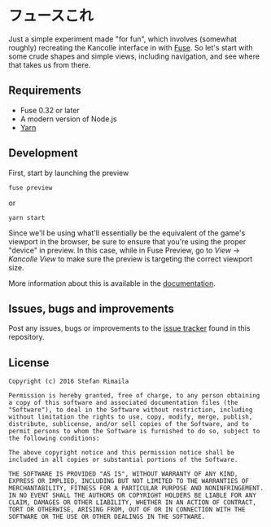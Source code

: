 
# フュースこれ

Just a simple experiment made "for fun", which involves (somewhat roughly) recreating the Kancolle interface in with [Fuse](https://www.fusetools.com). So let's start with some crude shapes and simple views, including navigation, and see where that takes us from there.

## Requirements

 * Fuse 0.32 or later
 * A modern version of Node.js
 * [Yarn](https://yarnpkg.com)

## Development

First, start by launching the preview

```
fuse preview
```

or

```
yarn start
```

Since we'll be using what'll essentially be the equivalent of the game's viewport in the browser, be sure to ensure that you're using the proper "device" in preview. In this case, while in Fuse Preview, go to *View* → *Kancolle View* to make sure the preview is targeting the correct viewport size.

More information about this is available in the [documentation](docs/index.md).

## Issues, bugs and improvements

Post any issues, bugs or improvements to the [issue tracker](https://github.com/stuf/fusecolle/issues) found in this repository.

## License

```
Copyright (c) 2016 Stefan Rimaila

Permission is hereby granted, free of charge, to any person obtaining a copy of this software and associated documentation files (the "Software"), to deal in the Software without restriction, including without limitation the rights to use, copy, modify, merge, publish, distribute, sublicense, and/or sell copies of the Software, and to permit persons to whom the Software is furnished to do so, subject to the following conditions:

The above copyright notice and this permission notice shall be included in all copies or substantial portions of the Software.

THE SOFTWARE IS PROVIDED "AS IS", WITHOUT WARRANTY OF ANY KIND, EXPRESS OR IMPLIED, INCLUDING BUT NOT LIMITED TO THE WARRANTIES OF MERCHANTABILITY, FITNESS FOR A PARTICULAR PURPOSE AND NONINFRINGEMENT. IN NO EVENT SHALL THE AUTHORS OR COPYRIGHT HOLDERS BE LIABLE FOR ANY CLAIM, DAMAGES OR OTHER LIABILITY, WHETHER IN AN ACTION OF CONTRACT, TORT OR OTHERWISE, ARISING FROM, OUT OF OR IN CONNECTION WITH THE SOFTWARE OR THE USE OR OTHER DEALINGS IN THE SOFTWARE.
```


